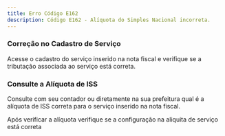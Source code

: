 ```yaml
---
title: Erro Código E162
description: Código E162 - Alíquota do Simples Nacional incorreta.
---
```


### Correção no Cadastro de Serviço

Acesse o cadastro do serviço inserido na nota fiscal e verifique se a tributação associada ao serviço está correta.

### Consulte a Alíquota de ISS

Consulte com seu contador ou diretamente na sua prefeitura qual é a alíquota de ISS correta para o serviço inserido na nota fiscal.

Após verificar a alíquota verifique se a configuração na aliquita de serviço está correta
